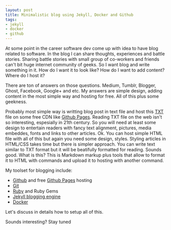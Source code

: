 ```yaml
---
layout: post
title: Minimalistic blog using Jekyll, Docker and Github
tags:
- jekyll
- docker
- github
---
```


At some point in the career software dev come up with idea to have blog related to software.
In the blog I can share thoughts, experiences and battle stories. 
Sharing battle stories with small group of co-workers and friends can't bit huge internet community of geeks.
So I want blog and write something in it. 
How do I want it to look like? 
How do I want to add content? 
Where do I host it?

There are ton of answers on those questions. Medium, Tumblr, Blogger, Ghost, Facebook, Google+ and etc.
My answers are simple design, adding content in the most simple way and hosting for free. All of this plus some geekness.

Probably most simple way is writting blog post in text file and host this [TXT](/index.txt) file on some free CDN like [Github Pages](https://pages.github.com/).
Reading TXT file on the web isn't so interesting, espesially in 21th century. So you will need at least some design to entertain readers with fancy text alignment, pictures, media embeddes, fonts and links to other articles.
Ok. You can host simple HTML file with all of this but again you need some design, styles. Styling articles in HTML/CSS takes time but there is simpler approach.
You can write text similar to TXT format but it will be beatifully formatted for reading. Sounds good. What is this?
This is Markdown markup plus tools that allow to format it to HTML with commands and upload it to hosting with another command.

My toolset for blogging include:
 - [Github](https://github.com) and free [Github Pages](https://pages.github.com/) hosting
 - [Git](https://git-scm.com/)
 - [Ruby](https://www.ruby-lang.org/ru/) and Ruby Gems
 - [Jekyll blogging engine](https://jekyllrb.com/)
 - [Docker](https://docker.com)

 Let's discuss in details how to setup all of this.

Sounds interesting?
Stay tuned